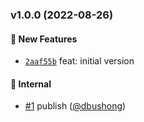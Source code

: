 ### v1.0.0 (2022-08-26)
<a id="v1.0.0"></a>
#### 🚀 New Features

* [`2aaf55b`](https://github.com/groupon/gh-bulk-pr/commit/2aaf55b6f10b0d58903ffa48ac4a3520b9003c77) feat: initial version

#### 🏡 Internal

* [#1](https://github.com/groupon/gh-bulk-pr/pull/1) publish ([@dbushong](https://github.com/dbushong))
